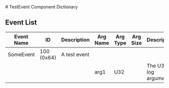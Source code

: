<title>TestEvent Component Dictionary</title>
# TestEvent Component Dictionary



## Event List

|Event Name|ID|Description|Arg Name|Arg Type|Arg Size|Description
|---|---|---|---|---|---|---|
|SomeEvent|100 (0x64)|A test event| | | | |
| | | |arg1|U32||The U32 log argument|    
